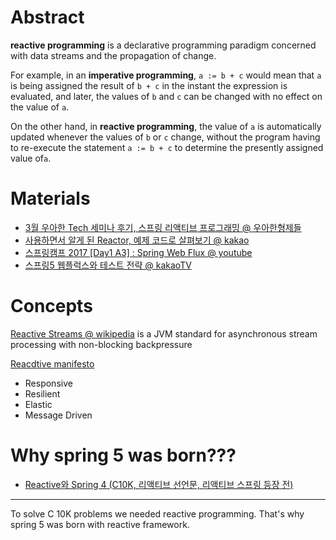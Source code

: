 # Abstract

**reactive programming** is a declarative programming paradigm concerned with data streams and the propagation of change.

For example, in an **imperative programming**, `a := b + c` would mean that `a` is being assigned the result of `b + c` in the instant the expression is evaluated, and later, the values of `b` and `c` can be changed with no effect on the value of `a`.

On the other hand, in **reactive programming**, the value of `a` is automatically updated whenever the values of `b` or `c` change, without the program having to re-execute the statement `a := b + c` to determine the presently assigned value of`a`.

# Materials

* [3월 우아한 Tech 세미나 후기, 스프링 리액티브 프로그래밍 @ 우아한형제들](https://woowabros.github.io/experience/2019/03/18/tech-toby-reactive.html)
* [사용하면서 알게 된 Reactor, 예제 코드로 살펴보기 @ kakao](https://tech.kakao.com/2018/05/29/reactor-programming/)
* [스프링캠프 2017 [Day1 A3] : Spring Web Flux @ youtube](https://www.youtube.com/watch?reload=9&v=2E_1yb8iLKk)
* [스프링5 웹플럭스와 테스트 전략 @ kakaoTV](https://tv.kakao.com/channel/3150758/cliplink/391418995)

# Concepts

[Reactive Streams @ wikipedia](https://en.wikipedia.org/wiki/Reactive_Streams) is a JVM standard for asynchronous stream processing with non-blocking backpressure

[Reacdtive manifesto](https://www.reactivemanifesto.org/ko)
* Responsive
* Resilient
* Elastic
* Message Driven

# Why spring 5 was born???

* [Reactive와 Spring 4 (C10K, 리액티브 선언문, 리액티브 스프링 등장 전)](https://sjh836.tistory.com/179)

----

To solve C 10K problems we needed reactive programming. That's why spring 5 was born with reactive framework.

